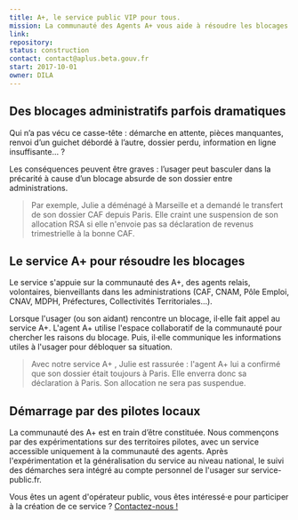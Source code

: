 ```yaml
---
title: A+, le service public VIP pour tous.
mission: La communauté des Agents A+ vous aide à résoudre les blocages administratifs.
link: 
repository:
status: construction
contact: contact@aplus.beta.gouv.fr
start: 2017-10-01
owner: DILA
---
```

 
## Des blocages administratifs parfois dramatiques

Qui n’a pas vécu ce casse-tête : démarche en attente, pièces manquantes, renvoi d’un guichet débordé à l’autre, dossier perdu, information en ligne insuffisante… ? 

Les conséquences peuvent être graves : l’usager peut basculer dans la précarité à cause d’un blocage absurde de son dossier entre administrations.

> Par exemple, Julie a déménagé à Marseille et a demandé le transfert de son dossier CAF depuis Paris. Elle craint une suspension de son allocation RSA si elle n'envoie pas sa déclaration de revenus trimestrielle à la bonne CAF.


## Le service A+ pour résoudre les blocages

Le service s'appuie sur la communauté des A+, des agents relais, volontaires, bienveillants dans les administrations (CAF, CNAM, Pôle Emploi, CNAV, MDPH, Préfectures, Collectivités Territoriales…).

Lorsque l'usager (ou son aidant) rencontre un blocage, il·elle fait appel au service A+.
L'agent A+ utilise l'espace collaboratif de la communauté  pour chercher les raisons du blocage. Puis, il·elle communique les informations utiles à l'usager pour débloquer sa situation.

> Avec notre service A+ , Julie est rassurée : l'agent A+ lui a confirmé que son dossier était toujours à Paris. Elle enverra donc sa déclaration à Paris. Son allocation ne sera pas suspendue.

## Démarrage par des pilotes locaux

La communauté des A+ est en train d’être constituée. 
Nous commençons par des expérimentations sur des territoires pilotes, avec un service accessible uniquement à la communauté des agents.
Après l'expérimentation et la généralisation du service au niveau national, le suivi des démarches sera intégré au compte personnel de l'usager sur service-public.fr.

Vous êtes un agent d'opérateur public, vous êtes intéressé·e pour participer à la création de ce service ? [Contactez-nous !](mailto:contact@aplus.beta.gouv.fr?Opérateur+public+volontaire)
